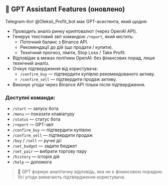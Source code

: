 ## 🤖 GPT Assistant Features (оновлено)

Telegram-бот @Oleksii_Profit_bot має GPT-асистента, який щодня:

- Проводить аналіз ринку криптовалют (через OpenAI API).
- Генерує текстовий звіт командою `/report`, який містить:
  - Поточний баланс з Binance API.
  - Рекомендації до дій (що продати / купити).
  - Технічний прогноз, ліміти, Stop Loss / Take Profit.
- Відповідає в межах політики OpenAI: без фінансових порад, лише технічний аналіз.
- Очікує підтвердження від користувача:
  - `/confirm_buy` — підтвердити купівлю рекомендованого активу.
  - `/confirm_sell` — підтвердити продаж активу.
- Виконує угоди через Binance API тільки після підтвердження.

### Доступні команди:
- `/start` — запуск бота
- `/menu` — показати клавіатуру
- `/status` — статус бота
- `/report` — GPT-звіт
- `/confirm_buy` — підтвердити купівлю
- `/confirm_sell` — підтвердити продаж
- `/buy` / `/sell` — ручні дії
- `/set_budget` — задати бюджет
- `/set_pair` — вибрати торгову пару
- `/history` — історія дій
- `/help` — допомога

> 🧠 GPT формує аналітичну відповідь, яка не є фінансовою порадою. Усі угоди вимагають підтвердження користувача.

